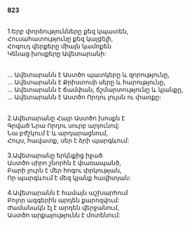 **823**

\
1.Երբ փորձությունները քեզ կպատեն,\
Հուսահատությունը քեզ կայցելի,\
Հոգուդ վերքերը միայն կամոքեն\
Կենաց խոսքերը Ավետարանի:

\
 ... Ավետարանն է Աստծո պատկերը և զորությունը,\
 ... Ավետարանն է Քրիստոսի սերը և հարությունը,\
 ... Ավետարանն է ճամփան, ճշմարտությունը և կյանքը,\
 ... Ավետարանն է Աստծո Որդու լույսն ու փառքը:

\
2.Ավետարանը Հայր Աստծո խոսքն է\
Գրված Նրա Որդու սուրբ արյունով:\
Նա բժշկում է և արդարացնում,\
Հույս, հավատք, սեր է ձրի պարգևում:\
\
3.Ավետարանը երկնքից իջած\
Աստծո սիրո շնորհն է փառապանծ,\
Բարի լուրն է մեր հոգու փրկության,\
Որ պարգևում է մեզ կյանք հավիտյան:\
\
4.Ավետարանն է համայն աշխարհում\
Բոլոր ազգերին արդեն քարոզվում:\
Ժամանակն էլ է արդեն վերջանում,\
Աստծո արքայությունն է մոտենում:
